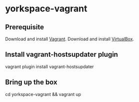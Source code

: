 # yorkspace-vagrant

## Prerequisite
Download and install [Vagrant](https://www.vagrantup.com/downloads.html).
Download and install [VirtualBox](https://www.virtualbox.org/wiki/Downloads).

## Install vagrant-hostsupdater plugin 
vagrant plugin install vagrant-hostsupdater

## Bring up the box
cd yorkspace-vagrant && vagrant up
